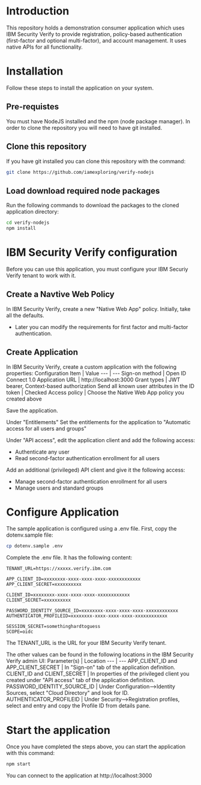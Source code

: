 # Introduction
This repository holds a demonstration consumer application which uses IBM Security Verify to provide registration, policy-based authentication (first-factor and optional multi-factor), and account management.  It uses native APIs for all functionality.

# Installation
Follow these steps to install the application on your system.

## Pre-requistes
You must have NodeJS installed and the npm (node package manager).  In order to clone the repository you will need to have git installed.

## Clone this repository
If you have git installed you can clone this repository with the command:
```bash
git clone https://github.com/iamexploring/verify-nodejs
```
## Load download required node packages
Run the following commands to download the packages to the cloned application directory:
```bash
cd verify-nodejs
npm install
```

# IBM Security Verify configuration
Before you can use this application, you must configure your IBM Securiy Verify tenant to work with it.

## Create a Navtive Web Policy
In IBM Security Verify, create a new "Native Web App" policy.  Initially, take all the defaults.
- Later you can modify the requirements for first factor and multi-factor authentication.

## Create Application
In IBM Security Verify, create a custom application with the following properties:
Configuration Item | Value
--- | ---
Sign-on method | Open ID Connect 1.0
Application URL | http://localhost:3000
Grant types | JWT bearer, Context-based authorization
Send all known user attributes in the ID token | Checked
Access policy | Choose the Native Web App policy you created above

Save the application.

Under "Entitlements" Set the entitlements for the application to "Automatic access for all users and groups"

Under "API access", edit the application client and add the following access:
- Authenticate any user
- Read second-factor authentication enrollment for all users

Add an additional (privileged) API client and give it the following access:
- Manage second-factor authentication enrollment for all users
- Manage users and standard groups

# Configure Application
The sample application is configured using a .env file.
First, copy the dotenv.sample file:
```bash
cp dotenv.sample .env
```

Complete the .env file.  It has the following content:

```
TENANT_URL=https://xxxxx.verify.ibm.com

APP_CLIENT_ID=xxxxxxxx-xxxx-xxxx-xxxx-xxxxxxxxxxxx
APP_CLIENT_SECRET=xxxxxxxxxx

CLIENT_ID=xxxxxxxx-xxxx-xxxx-xxxx-xxxxxxxxxxxx
CLIENT_SECRET=xxxxxxxxxx

PASSWORD_IDENTITY_SOURCE_ID=xxxxxxxx-xxxx-xxxx-xxxx-xxxxxxxxxxxx
AUTHENTICATOR_PROFILEID=xxxxxxxx-xxxx-xxxx-xxxx-xxxxxxxxxxxx

SESSION_SECRET=somethinghardtoguess
SCOPE=oidc
```

The TENANT_URL is the URL for your IBM Security Verify tenant.

The other values can be found in the following locations in the IBM Security Verify admin UI:
Parameter(s) | Location
--- | ---
APP_CLIENT_ID and APP_CLIENT_SECRET | In "Sign-on" tab of the application definition.
CLIENT_ID and CLIENT_SECRET | In properties of the privileged client you created under "API access" tab of the application definition.
PASSWORD_IDENTITY_SOURCE_ID | Under Configuration-->Identity Sources, select "Cloud Directory" and look for ID.
AUTHENTICATOR_PROFILEID | Under Security-->Registration profiles, select and entry and copy the Profile ID from details pane.

# Start the application
Once you have completed the steps above, you can start the application with this command:
```bash
npm start
```

You can connect to the application at http://localhost:3000
